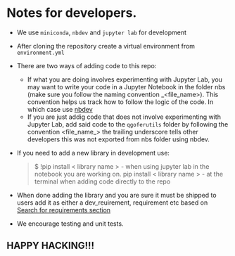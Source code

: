 # Notes for developers.

- We use `miniconda`, `nbdev` and `jupyter lab` for development
- After cloning the repository create a virtual environment from `environment.yml`
- There are two ways of adding code to this repo:

  * If what you are doing involves experimenting with Jupyter Lab, you may want to write your code in a Jupyter Notebook in the folder nbs (make sure you follow the naming convention <number>_<file_name>). This convention helps us track how to follow the logic of the code. In which case use [nbdev](https://nbdev.fast.ai/)
  * If you are just addig code that does not involve experimenting with Jupyter Lab, add said code to the `qgoferutils` folder by following the convention <file_name_> the trailing underscore tells other developers this was not exported from nbs folder using nbdev.

- If you need to add a new library in development use:

  > $ !pip install < library name > - when using jupyter lab in the notebook you are working on.
  > pip install < library name > - at the terminal when adding code directly to the repo

- When done adding the library and you are sure it must be shipped to users add it as either a dev_reuirement, requirement etc based on [Search for requirements section](https://nbdev.fast.ai/tutorials/tutorial.html)

- We encourage testing and unit tests. 

## HAPPY HACKING!!!
